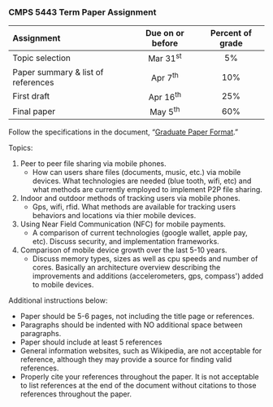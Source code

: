 ### CMPS 5443 Term Paper Assignment

| Assignment                        | Due on or before  	| Percent of grade |
|:--------------------------------- |:-------------------:|:----------------:|
| Topic selection	                  | Mar 31<sup>st</sup>	|       5%         |
| Paper summary & list of references| Apr 7<sup>th</sup> |	     10%         |
| First draft	                      | Apr 16<sup>th</sup>	|      25%         |
| Final paper                       |	May 5<sup>th</sup>  |      60%         |

Follow the specifications in the document, “[Graduate Paper Format](http://cs.mwsu.edu/documents/GraduatePaperFormat.pdf).”  

Topics:

1. Peer to peer file sharing via mobile phones. 
    - How can users share files (documents, music, etc.) via mobile devices. What technologies are needed (blue tooth, wifi, etc) and what methods are currently employed to implement P2P file sharing.
2. Indoor and outdoor methods of tracking users via mobile phones.
    - Gps, wifi, rfid. What methods are available for tracking users behaviors and locations via thier mobile devices.
3. Using Near Field Communication (NFC) for mobile payments. 
    - A comparison of current technologies (google wallet, apple pay, etc). Discuss security, and implementation frameworks.
4. Comparison of mobile device growth over the last 5-10 years. 
    - Discuss memory types, sizes as well as cpu speeds and number of cores. Basically an architecture overview describing the improvements and additions (accelerometers, gps, compass') added to mobile devices.

Additional instructions below:
- Paper should be 5-6 pages, not including the title page or references.
- Paragraphs should be indented with NO additional space between paragraphs.
- Paper should include at least 5 references
- General information websites, such as Wikipedia, are not acceptable for reference, although they may provide a source for finding valid references.
- Properly cite your references throughout the paper.  It is not acceptable to list references at the end of the document without citations to those references throughout the paper.
